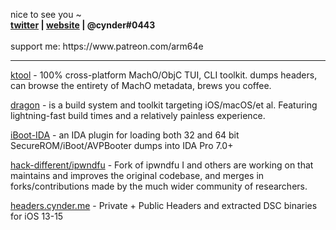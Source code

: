 

<p align="left">
  nice to see you ~
  <br>
  <strong>
    <a href="https://twitter.com/arm64e">twitter</a> | 
    <a href="https://cynder.me/">website</a> | 
    @cynder#0443 
  </strong>
  <br>
  <br>
  support me: https://www.patreon.com/arm64e 
</p>

---

[ktool](https://github.com/cxnder/ktool) - 100% cross-platform MachO/ObjC TUI, CLI toolkit. dumps headers, can browse the entirety of MachO metadata, brews you coffee. 

[dragon](https://dragon.krit.me/) - is a build system and toolkit targeting iOS/macOS/et al. Featuring lightning-fast build times and a relatively painless experience.

[iBoot-IDA](https://github.com/hack-different/iBoot-IDA) - an IDA plugin for loading both 32 and 64 bit SecureROM/iBoot/AVPBooter dumps into IDA Pro 7.0+

[hack-different/ipwndfu](https://github.com/hack-different/ipwndfu) - Fork of ipwndfu I and others are working on that maintains and improves the original codebase, and merges in forks/contributions made by the much wider community of researchers.

[headers.cynder.me](https://headers.cynder.me/) - Private + Public Headers and extracted DSC binaries for iOS 13-15
